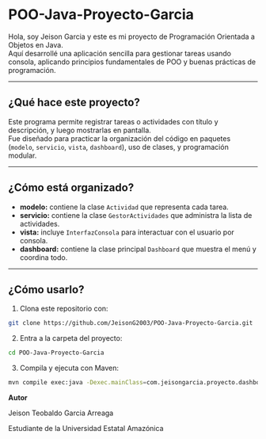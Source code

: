# POO-Java-Proyecto-Garcia

Hola, soy Jeison Garcia y este es mi proyecto de Programación Orientada a Objetos en Java.  
Aquí desarrollé una aplicación sencilla para gestionar tareas usando consola, aplicando principios fundamentales de POO y buenas prácticas de programación.

---


## ¿Qué hace este proyecto?

Este programa permite registrar tareas o actividades con título y descripción, y luego mostrarlas en pantalla.  
Fue diseñado para practicar la organización del código en paquetes (`modelo`, `servicio`, `vista`, `dashboard`), uso de clases, y programación modular.

---


## ¿Cómo está organizado?

- **modelo:** contiene la clase `Actividad` que representa cada tarea.  
- **servicio:** contiene la clase `GestorActividades` que administra la lista de actividades.  
- **vista:** incluye `InterfazConsola` para interactuar con el usuario por consola.  
- **dashboard:** contiene la clase principal `Dashboard` que muestra el menú y coordina todo.

---


## ¿Cómo usarlo?

1. Clona este repositorio con:

```bash
git clone https://github.com/JeisonG2003/POO-Java-Proyecto-Garcia.git
```

2. Entra a la carpeta del proyecto:

```bash
cd POO-Java-Proyecto-Garcia
```

3. Compila y ejecuta con Maven:

```bash
mvn compile exec:java -Dexec.mainClass=com.jeisongarcia.proyecto.dashboard.Dashboard

```


**Autor**

Jeison Teobaldo Garcia Arreaga

Estudiante de la Universidad Estatal Amazónica


